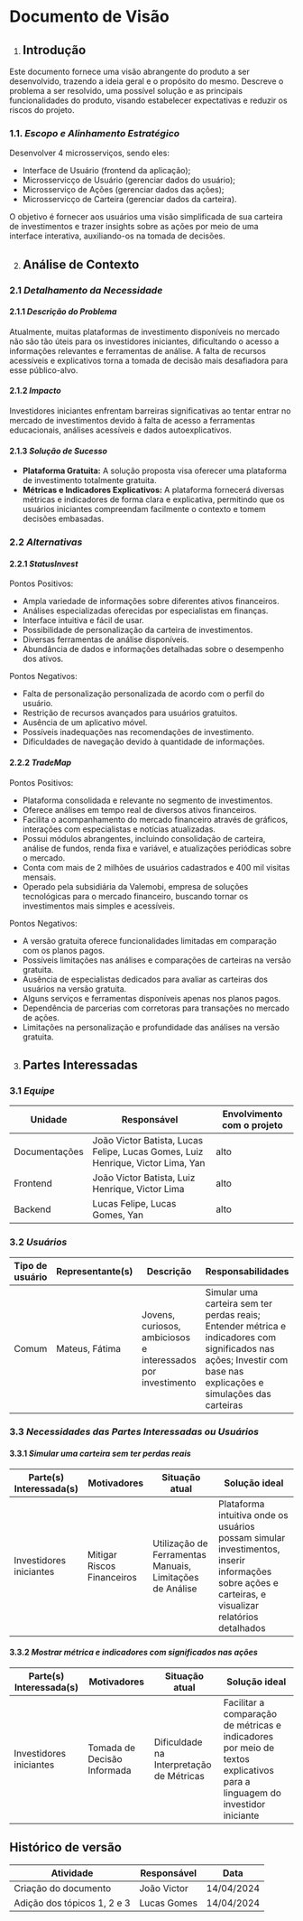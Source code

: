 # Documento de Visão

1. ## **Introdução**

Este documento fornece uma visão abrangente do produto a ser desenvolvido, trazendo a ideia geral e o propósito do mesmo. Descreve o problema a ser resolvido, uma possível solução e as principais funcionalidades do produto, visando estabelecer expectativas e reduzir os riscos do projeto.

### 1.1. **_Escopo e Alinhamento Estratégico_**

Desenvolver 4 microsserviços, sendo eles:
- Interface de Usuário (frontend da aplicação);
- Microsservicço de Usuário (gerenciar dados do usuário);
- Microsserviço de Ações (gerenciar dados das ações);
- Microsservicço de Carteira (gerenciar dados da carteira).

O objetivo é fornecer aos usuários uma visão simplificada de sua carteira de investimentos e trazer insights sobre as ações por meio de uma interface interativa, auxiliando-os na tomada de decisões.

2. ## **Análise de Contexto**

### 2.1 **_Detalhamento da Necessidade_**

#### 2.1.1 **_Descrição do Problema_**

Atualmente, muitas plataformas de investimento disponíveis no mercado não são tão úteis para os investidores iniciantes, dificultando o acesso a informações relevantes e ferramentas de análise. A falta de recursos acessíveis e explicativos torna a tomada de decisão mais desafiadora para esse público-alvo.

#### 2.1.2 **_Impacto_**

Investidores iniciantes enfrentam barreiras significativas ao tentar entrar no mercado de investimentos devido à falta de acesso a ferramentas educacionais, análises acessíveis e dados autoexplicativos.

#### 2.1.3 **_Solução de Sucesso_**

- **Plataforma Gratuita:** A solução proposta visa oferecer uma plataforma de investimento totalmente gratuita.
- **Métricas e Indicadores Explicativos:** A plataforma fornecerá diversas métricas e indicadores de forma clara e explicativa, permitindo que os usuários iniciantes compreendam facilmente o contexto e tomem decisões embasadas.

### 2.2 **_Alternativas_**

#### 2.2.1 **_StatusInvest_**

Pontos Positivos:
- Ampla variedade de informações sobre diferentes ativos financeiros.
- Análises especializadas oferecidas por especialistas em finanças.
- Interface intuitiva e fácil de usar.
- Possibilidade de personalização da carteira de investimentos.
- Diversas ferramentas de análise disponíveis.
- Abundância de dados e informações detalhadas sobre o desempenho dos ativos.

Pontos Negativos:
- Falta de personalização personalizada de acordo com o perfil do usuário.
- Restrição de recursos avançados para usuários gratuitos.
- Ausência de um aplicativo móvel.
- Possíveis inadequações nas recomendações de investimento.
- Dificuldades de navegação devido à quantidade de informações.

#### 2.2.2 **_TradeMap_**

Pontos Positivos:
- Plataforma consolidada e relevante no segmento de investimentos.
- Oferece análises em tempo real de diversos ativos financeiros.
- Facilita o acompanhamento do mercado financeiro através de gráficos, interações com especialistas e notícias atualizadas.
- Possui módulos abrangentes, incluindo consolidação de carteira, análise de fundos, renda fixa e variável, e atualizações periódicas sobre o mercado.
- Conta com mais de 2 milhões de usuários cadastrados e 400 mil visitas mensais.
- Operado pela subsidiária da Valemobi, empresa de soluções tecnológicas para o mercado financeiro, buscando tornar os investimentos mais simples e acessíveis.

Pontos Negativos:
- A versão gratuita oferece funcionalidades limitadas em comparação com os planos pagos.
- Possíveis limitações nas análises e comparações de carteiras na versão gratuita.
- Ausência de especialistas dedicados para avaliar as carteiras dos usuários na versão gratuita.
- Alguns serviços e ferramentas disponíveis apenas nos planos pagos.
- Dependência de parcerias com corretoras para transações no mercado de ações.
- Limitações na personalização e profundidade das análises na versão gratuita.

3. ## **Partes Interessadas**

### 3.1 **_Equipe_**

| Unidade       | Responsável | Envolvimento com o projeto |
|---------------|-------------|----------------------------|
| Documentações | João Victor Batista, Lucas Felipe, Lucas Gomes, Luiz Henrique, Victor Lima, Yan | alto |
| Frontend      | João Victor Batista, Luiz Henrique, Victor Lima | alto |
| Backend       | Lucas Felipe, Lucas Gomes, Yan | alto |

### 3.2 **_Usuários_**

| Tipo de usuário | Representante(s) | Descrição | Responsabilidades | 
| --------------- | ---------------- | --------- | ----------------- |
| Comum | Mateus, Fátima | Jovens, curiosos, ambiciosos e interessados por investimento | Simular uma carteira sem ter perdas reais; Entender métrica e indicadores com significados nas ações; Investir com base nas explicações e simulações das carteiras


### 3.3 **_Necessidades das Partes Interessadas ou Usuários_**

#### 3.3.1 **_Simular uma carteira sem ter perdas reais_**

| Parte(s) Interessada(s) | Motivadores | Situação atual | Solução ideal | 
| --------------- | ---------------- | --------- | ----------------- |
| Investidores iniciantes | Mitigar Riscos Financeiros | Utilização de Ferramentas Manuais, Limitações de Análise | Plataforma intuitiva onde os usuários possam simular investimentos, inserir informações sobre ações e carteiras, e visualizar relatórios detalhados

#### 3.3.2 **_Mostrar métrica e indicadores com significados nas ações_**

| Parte(s) Interessada(s) | Motivadores | Situação atual | Solução ideal | 
| --------------- | ---------------- | --------- | ----------------- |
| Investidores iniciantes | Tomada de Decisão Informada | Dificuldade na Interpretação de Métricas | Facilitar a comparação de métricas e indicadores por meio de textos explicativos para a linguagem do investidor iniciante

## Histórico de versão

| Atividade                          | Responsável   | Data       |
|------------------------------------|---------------|------------|
| Criação do documento | João Victor | 14/04/2024 |
| Adição dos tópicos 1, 2 e 3 | Lucas Gomes | 14/04/2024 |